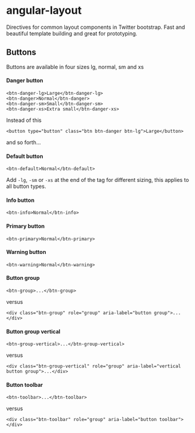 # angular-layout

Directives for common layout components in Twitter bootstrap. 
Fast and beautiful template building and great for prototyping.

## Buttons

Buttons are available in four sizes lg, normal, sm and xs

#### Danger button
```
<btn-danger-lg>Large</btn-danger-lg>
<btn-danger>Normal</btn-danger>
<btn-danger-sm>Small</btn-danger-sm>
<btn-danger-xs>Extra small</btn-danger-xs>
```
Instead of this
```
<button type="button" class="btn btn-danger btn-lg">Large</button>
```
and so forth...
#### Default button
``<btn-default>Normal</btn-default>``

Add ``-lg``, ``-sm`` or ``-xs`` at the end of the tag for different sizing, this applies to all button types.

#### Info button
``<btn-info>Normal</btn-info>``

#### Primary button
``<btn-primary>Normal</btn-primary>``

#### Warning button
``<btn-warning>Normal</btn-warning>``

#### Button group
``<btn-group>...</btn-group>`` 

versus 

``<div class="btn-group" role="group" aria-label="button group">...</div>``

#### Button group vertical
``<btn-group-vertical>...</btn-group-vertical>`` 

versus 

``<div class="btn-group-vertical" role="group" aria-label="vertical button group">...</div>``

#### Button toolbar
``<btn-toolbar>...</btn-toolbar>`` 

versus 

``<div class="btn-toolbar" role="group" aria-label="button toolbar"></div>``

